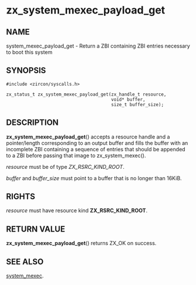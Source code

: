 # zx_system_mexec_payload_get

## NAME

<!-- Updated by update-docs-from-abigen, do not edit. -->

system_mexec_payload_get - Return a ZBI containing ZBI entries necessary to boot this system

## SYNOPSIS

<!-- Updated by update-docs-from-abigen, do not edit. -->

```
#include <zircon/syscalls.h>

zx_status_t zx_system_mexec_payload_get(zx_handle_t resource,
                                        void* buffer,
                                        size_t buffer_size);
```

## DESCRIPTION

**zx_system_mexec_payload_get**() accepts a resource handle and a
pointer/length corresponding to an output buffer and fills the buffer with an
incomplete ZBI containing a sequence of entries that should be appended to a
ZBI before passing that image to zx_system_mexec().

*resource* must be of type *ZX_RSRC_KIND_ROOT*.

*buffer* and *buffer_size* must point to a buffer that is no longer than 16KiB.

## RIGHTS

<!-- Updated by update-docs-from-abigen, do not edit. -->

*resource* must have resource kind **ZX_RSRC_KIND_ROOT**.

## RETURN VALUE

**zx_system_mexec_payload_get**() returns ZX_OK on success.

## SEE ALSO

[system_mexec](system_mexec.md).
